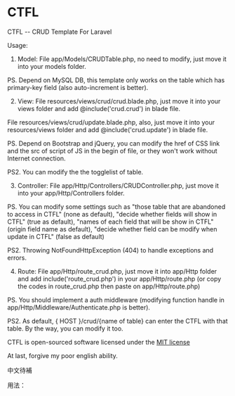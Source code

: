 # CTFL
CTFL -- CRUD Template For Laravel

Usage:


1. Model: 
File app/Models/CRUDTable.php, no need to modify, just move it into your models folder.

PS. Depend on MySQL DB, this template only works on the table which has primary-key field (also auto-increment is better).


2. View:
File resources/views/crud/crud.blade.php, just move it into your views folder and add @include('crud.crud') in blade file.

File resources/views/crud/update.blade.php, also, just move it into your resources/views folder and add @include('crud.update') in blade file.

PS. Depend on Bootstrap and jQuery, you can modify the href of CSS link and the src of script of JS in the begin of file, or they won't work without Internet connection.

PS2. You can modify the the togglelist of table.


3. Controller:
File app/Http/Controllers/CRUDController.php, just move it into your app/Http/Controllers folder.

PS. You can modify some settings such as "those table that are abandoned to access in CTFL" (none as default), "decide whether fields will show in CTFL" (true as default), "names of each field that will be show in CTFL" (origin field name as default), "decide whether field can be modify when update in CTFL" (false as default)

PS2. Throwing NotFoundHttpException (404) to handle exceptions and errors.

4. Route:
File app/Http/route_crud.php, just move it into app/Http folder and add include('route_crud.php') in your app/Http/route.php (or copy the codes in route_crud.php then paste on app/Http/route.php)

PS. You should implement a auth middleware (modifying function handle in app/Http/Middleware/Authenticate.php is better).

PS2. As default, { HOST }/crud/{name of table} can enter the CTFL with that table. By the way, you can modify it too.


CTFL is open-sourced software licensed under the [MIT license](http://opensource.org/licenses/MIT)


At last, forgive my poor english ability.


中文待補

用法：
